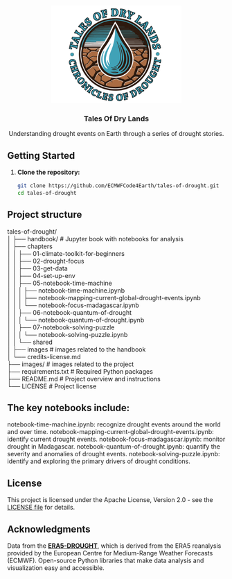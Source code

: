 
<!-- PROJECT LOGO -->
<br />
<div align="center">
    <img src="images/logo-no-bg.png" alt="Logo" width="300">
</div>

  <h3 align="center">Tales Of Dry Lands</h3>

  <p align="center">
    Understanding drought events on Earth through a series of drought stories.

## Getting Started

1. **Clone the repository:**

   ```bash
   git clone https://github.com/ECMWFCode4Earth/tales-of-drought.git
   cd tales-of-drought
   ```

## Project structure

tales-of-drought/  
│ ├── handbook/ # Jupyter book with notebooks for analysis  
│ ├── chapters  
│ │ ├── 01-climate-toolkit-for-beginners  
│ │ ├── 02-drought-focus  
│ │ ├── 03-get-data  
│ │ ├── 04-set-up-env  
│ │ ├── 05-notebook-time-machine  
│ │ │ ├── notebook-time-machine.ipynb  
│ │ │ ├── notebook-mapping-current-global-drought-events.ipynb  
│ │ │ └── notebook-focus-madagascar.ipynb  
│ │ ├── 06-notebook-quantum-of-drought  
│ │ │ └── notebook-quantum-of-drought.ipynb  
│ │ ├── 07-notebook-solving-puzzle  
│ │ │ └── notebook-solving-puzzle.ipynb  
│ │ └── shared  
│ ├── images # images related to the handbook  
│ └── credits-license.md  
├── images/ # images related to the project  
├── requirements.txt # Required Python packages  
├── README.md # Project overview and instructions  
└── LICENSE # Project license  


## The key notebooks include:

notebook-time-machine.ipynb: recognize drought events around the world and over time.
notebook-mapping-current-global-drought-events.ipynb: identify current drought events.
notebook-focus-madagascar.ipynb: monitor drought in Madagascar.
notebook-quantum-of-drought.ipynb: quantify the severity and anomalies of drought events.
notebook-solving-puzzle.ipynb: identify and exploring the primary drivers of drought conditions.


## License
This project is licensed under the Apache License, Version 2.0 - see the [LICENSE file](https://raw.githubusercontent.com/ECMWFCode4Earth/tales-of-drought/master/LICENSE) for details.


## Acknowledgments
Data from the [**ERA5-DROUGHT**](https://cds.climate.copernicus.eu/cdsapp#!/dataset/dderived-drought-historical?tab=overview), which is derived from the ERA5 reanalysis provided by the European Centre for Medium-Range Weather Forecasts (ECMWF).
Open-source Python libraries that make data analysis and visualization easy and accessible.
